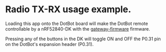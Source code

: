 # Radio TX-RX usage example.


Loading this app onto the DotBot board will make the DotBot remote controllable by a nRF52840-DK with the [gateway-firmware](https://github.com/DotBots/Gateway-firmware-fresh/releases) firmware.

Pressing any of the buttons in the DK will toggle ON and OFF the P0.31 pin on the DotBot's expansion header (P0.31).